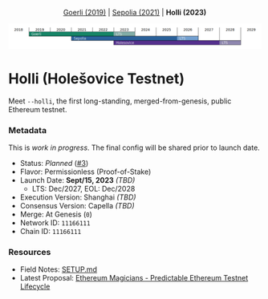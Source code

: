 <p align="center"><a href="https://github.com/eth-clients/goerli">Goerli (2019)</a> | <a href="https://github.com/eth-clients/sepolia">Sepolia (2021)</a> | <strong>Holli (2023)</strong></p>
<p align="center"><img src="./assets/holesovice.png" /></p>

# Holli (Holešovice Testnet)

Meet `--holli`, the first long-standing, merged-from-genesis, public Ethereum testnet.

### Metadata

This is _work in progress_. The final config will be shared prior to launch date.

* Status: _Planned_ ([#3](https://github.com/eth-clients/holesovice/issues/3))
* Flavor: Permissionless (Proof-of-Stake)
* Launch Date: **Sept/15, 2023** _(TBD)_
  * LTS: Dec/2027, EOL: Dec/2028
* Execution Version: Shanghai _(TBD)_
* Consensus Version: Capella _(TBD)_
* Merge: At Genesis (`0`)
* Network ID: `11166111`
* Chain ID: `11166111`

### Resources

* Field Notes: [SETUP.md](./SETUP.md)
* Latest Proposal: [Ethereum Magicians - Predictable Ethereum Testnet Lifecycle](https://ethereum-magicians.org/t/proposal-predictable-ethereum-testnet-lifecycle/11575)
